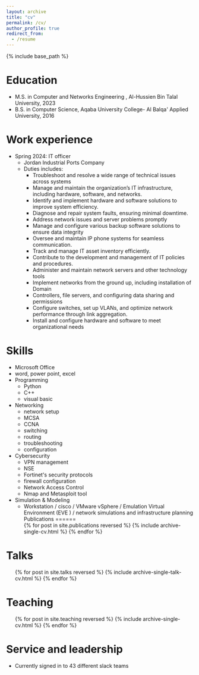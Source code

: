 ```yaml
---
layout: archive
title: "cv"
permalink: /cv/
author_profile: true
redirect_from:
  - /resume
---
```


{% include base_path %}

Education
======
* M.S. in Computer and Networks Engineering , Al-Hussien Bin Talal University, 2023
* B.S. in Computer Science, Aqaba University College- Al Balqa' Applied University, 2016

Work experience
======
* Spring 2024: IT officer
  * Jordan Industrial Ports Company
  * Duties includes:
    * Troubleshoot and resolve a wide range of technical issues across systems
    * Manage and maintain the organization’s IT infrastructure, including hardware, software, and networks.
    * Identify and implement hardware and software solutions to improve system efficiency.
    * Diagnose and repair system faults, ensuring minimal downtime.
    * Address network issues and server problems promptly
    * Manage and configure various backup software solutions to ensure data integrity
    * Oversee and maintain IP phone systems for seamless communication.
    * Track and manage IT asset inventory efficiently.
    * Contribute to the development and management of IT policies and procedures.
    * Administer and maintain network servers and other technology tools
    * Implement networks from the ground up, including installation of Domain
    * Controllers, file servers, and configuring data sharing and permissions
    *  Configure switches, set up VLANs, and optimize network performance through link aggregation.
    *  Install and configure hardware and software to meet organizational needs 
  
Skills
======
* Microsoft Office
* word, power point, excel
* Programming
  * Python
  * C++ 
  * visual basic
* Networking
  * network setup
  * MCSA
  * CCNA
  * switching
  * routing
  * troubleshooting
  * configuration
* Cybersecurity
  * VPN management
  * NSE
  * Fortinet's security protocols
  * firewall configuration
  * Network Access Control
  * Nmap and Metasploit tool
* Simulation & Modeling
  * Workstation / cisco / VMware vSphere / Emulation Virtual Environment (EVE ) / network simulations and infrastructure planning
Publications
======
  <ul>{% for post in site.publications reversed %}
    {% include archive-single-cv.html %}
  {% endfor %}</ul>
  
Talks
======
  <ul>{% for post in site.talks reversed %}
    {% include archive-single-talk-cv.html  %}
  {% endfor %}</ul>
  
Teaching
======
  <ul>{% for post in site.teaching reversed %}
    {% include archive-single-cv.html %}
  {% endfor %}</ul>
  
Service and leadership
======
* Currently signed in to 43 different slack teams
